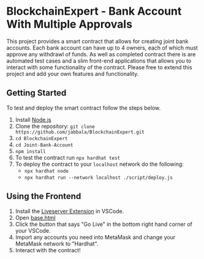 # BlockchainExpert - Bank Account With Multiple Approvals

This project provides a smart contract that allows for creating joint bank accounts. Each bank account can have up to 4 owners, each of which must approve any withdrawl of funds. As well as completed contract there is are automated test cases and a slim front-end applications that allows you to interact with some functionality of the contract. Please free to extend this project and add your own features and functionality.

## Getting Started

To test and deploy the smart contract follow the steps below.

1. Install [Node.js](https://nodejs.org/en/download/)
2. Clone the repository: `git clone https://github.com/jabbala/BlockchainExpert.git`
3. `cd BlockchainExpert`
4. `cd Joint-Bank-Account`
5. `npm install`
6. To test the contract run `npx hardhat test`
7. To deploy the contract to your `localhost` network do the following:
   - `npx hardhat node`
   - `npx hardhat run --network localhost ./script/deploy.js`

## Using the Frontend

1. Install the [Liveserver Extension](https://marketplace.visualstudio.com/items?itemName=ritwickdey.LiveServer) in VSCode.
2. Open [base.html](frontend/base.html)
3. Click the button that says "Go Live" in the bottom right hand corner of your VSCode.
4. Import any accounts you need into MetaMask and change your MetaMask network to "Hardhat".
5. Interact with the contract!